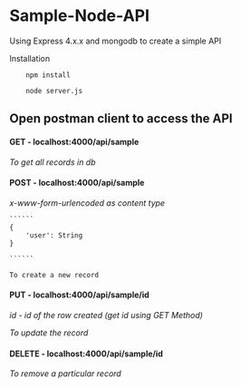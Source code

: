 # Sample-Node-API
Using Express 4.x.x and mongodb to create a simple API

Installation

```````
	npm install
```````

```````
	node server.js 
```````


## Open postman client to access the API

#### GET - localhost:4000/api/sample
	
*To get all records in db*

#### POST - localhost:4000/api/sample
	
*x-www-form-urlencoded as content type*
	
	``````
	{
		'user': String
	}

	``````

	To create a new record

#### PUT - localhost:4000/api/sample/id 

*id - id of the row created (get id using GET Method)*

*To update the record*

#### DELETE - localhost:4000/api/sample/id

*To remove a particular record*


